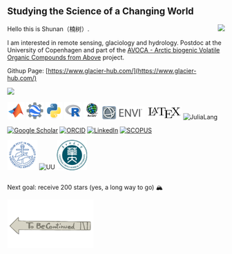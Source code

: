 ## Studying the Science of a Changing World
<img align="right" src="https://komarev.com/ghpvc/?username=fsn1995" />

Hello this is Shunan（楠树）. 

I am interested in remote sensing, glaciology and hydrology. Postdoc at the University of Copenhagen and part of the [AVOCA - Arctic biogenic Volatile Organic Compounds from Above](https://github.com/KU-AVOCA) project. 

Githup Page: [https://www.glacier-hub.com/](https://www.glacier-hub.com/) 

<img src="https://github-readme-stats.vercel.app/api?username=fsn1995&show_icons=true&hide=issues" />

<p align="left">
  <img src="https://github.com/fsn1995/fsn1995.github.io/raw/master/assets/images/icon/file_type_matlab_icon_130398.png" alt="Matlab" width="40" height="40"/>
  <img src="https://github.com/fsn1995/fsn1995.github.io/raw/master/assets/images/icon/googleearth-engine_104576.png" alt="Google Earth Engine" width="40" height="40"/>
  <img src="https://raw.githubusercontent.com/devicons/devicon/master/icons/python/python-original.svg" alt="python" width="40" height="40"/>
  <img src="https://github.com/fsn1995/fsn1995.github.io/raw/master/assets/images/icon/file_type_r_icon_130212.png" alt="R" width="40" height="40"/>
  <img src="https://github.com/fsn1995/fsn1995.github.io/raw/master/assets/images/icon/arcgis-logo.png" alt="ArcGIS" width="40" height="40"/>
  <img src="https://github.com/fsn1995/fsn1995.github.io/raw/master/assets/images/icon/ENVI_Icon_ColorLogo.png" alt="ENVI" width="100" height="30"/>
  <img src="https://github.com/fsn1995/fsn1995.github.io/raw/master/assets/images/icon/LaTeX_logo.svg" alt="LaTex" width="80" height="30"/>
  <img src="https://cdn.jsdelivr.net/gh/devicons/devicon/icons/julia/julia-original-wordmark.svg" alt="JuliaLang" width="80" height="50"/>
          
</p>

[![Google Scholar](https://img.shields.io/badge/Google-Scholar-lightgrey)](https://scholar.google.com/citations?user=hMKGuKwAAAAJ&hl=en)
[![ORCID](https://img.shields.io/badge/ORCID-iD-green)](https://orcid.org/0000-0002-8534-3066)
[![LinkedIn](https://img.shields.io/badge/Linked-In-blue)](https://www.linkedin.com/in/shunan-feng/)
[![SCOPUS](https://img.shields.io/badge/Scopus-iD-orange)](https://www.scopus.com/authid/detail.uri?authorId=57199645939)


<p align="left">
  <img src="https://github.com/fsn1995/fsn1995.github.io/raw/master/assets/images/icon/csm_au_segl_cms287_4b4ef98221.png" alt ="AU" width="70" style="vertical-align: 80%"/>
  <!-- <img src="https://www.uu.se/digitalAssets/242/c_242915-l_3-k_svg-uu-logo.svg" alt ="UU" width="100"/> -->
  <img src="https://upload.wikimedia.org/wikipedia/en/thumb/0/03/Uppsala_University_logo.svg/1200px-Uppsala_University_logo.svg.png" alt ="UU" width="65" style="vertical-align: 90%"/>
  <img src="https://github.com/fsn1995/fsn1995.github.io/raw/master/assets/images/icon/1519866978104.png" alt ="CCNU" width="70" style="vertical-align: 80%"/>
</p>


Next goal: receive 200 stars (yes, a long way to go) :mountain_snow:

<img src="https://github.com/fsn1995/fsn1995.github.io/raw/master/assets/images/icon/to%20be%20continued.png" alt="JOJO" width="200" align="left"/>

<!-- reference
https://github.com/anuraghazra/github-readme-stats
https://github.com/antonkomarev/github-profile-views-counter -->